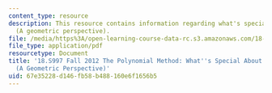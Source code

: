 ```yaml
---
content_type: resource
description: This resource contains information regarding what's special about polynomials?
  (A geometric perspective).
file: /media/https%3A/open-learning-course-data-rc.s3.amazonaws.com/18-s997-the-polynomial-method-fall-2012/67e35228d146fb58b488160e6f1656b5_MIT18_S997F12_lec21.pdf
file_type: application/pdf
resourcetype: Document
title: '18.S997 Fall 2012 The Polynomial Method: What''s Special About Polynomials?
  (A Geometric Perspective)'
uid: 67e35228-d146-fb58-b488-160e6f1656b5
---
```

